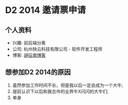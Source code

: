 # D2 2014 邀请票申请

## 个人资料

- 兴趣: 前后端分离
- 公司: 杭州快云科技有限公司 - 软件开发工程师
- 博客: [胡征南博客](http://blog.csdn.net/huzhengnan)

## 想参加D2 2014的原因
1. 虽然参加工作时间不长，但是我以后一定会成为一个大牛;
2. 提前认识下以后和我合作的业界牛X闪闪的大牛们;
3. 单身
